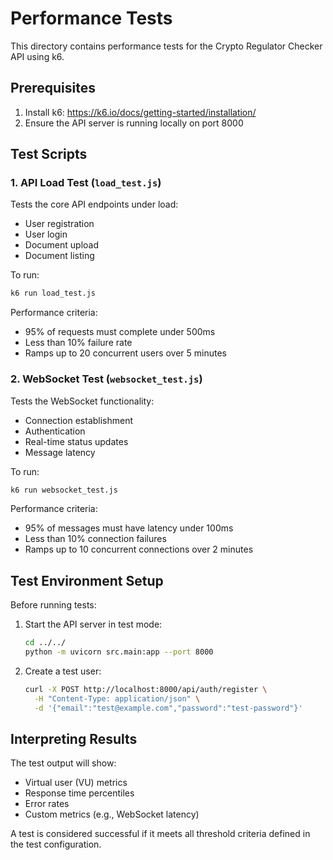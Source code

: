 # Performance Tests

This directory contains performance tests for the Crypto Regulator Checker API using k6.

## Prerequisites

1. Install k6: https://k6.io/docs/getting-started/installation/
2. Ensure the API server is running locally on port 8000

## Test Scripts

### 1. API Load Test (`load_test.js`)

Tests the core API endpoints under load:
- User registration
- User login
- Document upload
- Document listing

To run:
```bash
k6 run load_test.js
```

Performance criteria:
- 95% of requests must complete under 500ms
- Less than 10% failure rate
- Ramps up to 20 concurrent users over 5 minutes

### 2. WebSocket Test (`websocket_test.js`)

Tests the WebSocket functionality:
- Connection establishment
- Authentication
- Real-time status updates
- Message latency

To run:
```bash
k6 run websocket_test.js
```

Performance criteria:
- 95% of messages must have latency under 100ms
- Less than 10% connection failures
- Ramps up to 10 concurrent connections over 2 minutes

## Test Environment Setup

Before running tests:

1. Start the API server in test mode:
   ```bash
   cd ../../
   python -m uvicorn src.main:app --port 8000
   ```

2. Create a test user:
   ```bash
   curl -X POST http://localhost:8000/api/auth/register \
     -H "Content-Type: application/json" \
     -d '{"email":"test@example.com","password":"test-password"}'
   ```

## Interpreting Results

The test output will show:
- Virtual user (VU) metrics
- Response time percentiles
- Error rates
- Custom metrics (e.g., WebSocket latency)

A test is considered successful if it meets all threshold criteria defined in the test configuration. 